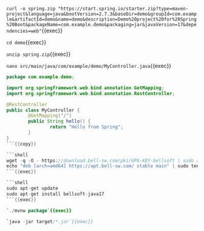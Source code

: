 `curl -o spring.zip "https://start.spring.io/starter.zip?type=maven-project&language=java&bootVersion=2.7.3&baseDir=demo&groupId=com.example&artifactId=demo&name=demo&description=Demo%20project%20for%20Spring%20Boot&packageName=com.example.demo&packaging=jar&javaVersion=17&dependencies=web"`{{exec}}

`cd demo`{{exec}}

`unzip spring.zip`{{exec}}

`nano src/main/java/com/example/demo/MyController.java`{{exec}}

```java
package com.example.demo;

import org.springframework.web.bind.annotation.GetMapping;
import org.springframework.web.bind.annotation.RestController;

@RestController
public class MyController {
        @GetMapping("/")
        public String hello() {
                return "Hello from Spring";
        }
}
```{{copy}}

```shell
wget -q -O - https://download.bell-sw.com/pki/GPG-KEY-bellsoft | sudo apt-key add -
echo "deb [arch=amd64] https://apt.bell-sw.com/ stable main" | sudo tee /etc/apt/sources.list.d/bellsoft.list
```{{exec}}

```shell
sudo apt-get update
sudo apt-get install bellsoft-java17
```{{exec}}

`./mvnw package`{{exec}}

`java -jar target/*.jar`{{exec}}
